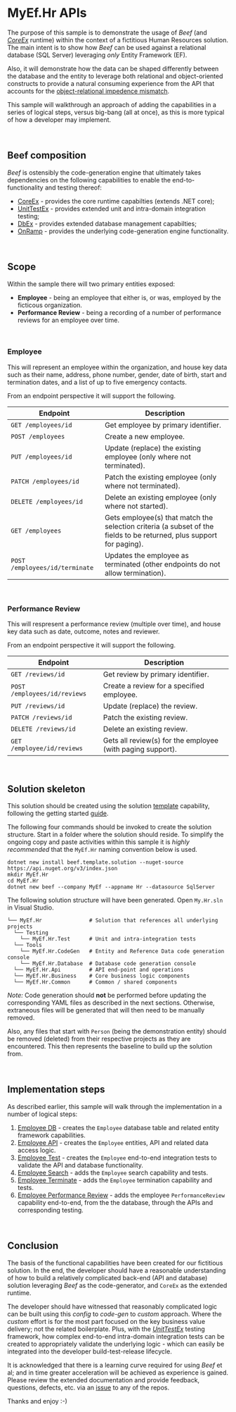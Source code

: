 ﻿# MyEf.Hr APIs

The purpose of this sample is to demonstrate the usage of _Beef_ (and [_CoreEx_](https://github.com/Avanade/CoreEx) runtime) within the context of a fictitious Human Resources solution. The main intent is to show how _Beef_ can be used against a relational database (SQL Server) leveraging _only_ Entity Framework (EF).

Also, it will demonstrate how the data can be shaped differently between the database and the entity to leverage both relational and object-oriented constructs to provide a natural consuming experience from the API that accounts for the [object-relational impedence mismatch](https://en.wikipedia.org/wiki/Object-relational_impedance_mismatch#:~:text=The%20object-relational%20impedance%20mismatch%20is%20a%20set%20of,to%20database%20tables%20defined%20by%20a%20relational%20schema.).

This sample will walkthrough an approach of adding the capabilities in a series of logical steps, versus big-bang (all at once), as this is more typical of how a developer may implement.

</br>

## Beef composition

_Beef_ is ostensibly the code-generation engine that ultimately takes dependencies on the following capabilities to enable the end-to-functionality and testing thereof:
- [CoreEx](https://github.com/Avanade/CoreEx) - provides the core runtime capabilties (extends .NET core);
- [UnitTestEx](https://github.com/Avanade/UnitTestEx) - provides extended unit and intra-domain integration testing;
- [DbEx](https://github.com/Avanade/DbEx) - provides extended database management capabilties;
- [OnRamp](https://github.com/Avanade/OnRamp) - provides the underlying code-generation engine functionality.

</br>

## Scope

Within the sample there will two primary entities exposed:
- **Employee** - being an employee that either is, or was, employed by the ficticous organization.
- **Performance Review** - being a recording of a number of performance reviews for an employee over time.

</br>

### Employee

This will represent an employee within the organization, and house key data such as their name, address, phone number, gender, date of birth, start and termination dates, and a list of up to five emergency contacts.

From an endpoint perspective it will support the following.

Endpoint | Description
-|-
`GET /employees/id` | Get employee by primary identifier.
`POST /employees` | Create a new employee.
`PUT /employees/id` | Update (replace) the existing employee (only where not terminated).
`PATCH /employees/id` | Patch the existing employee (only where not terminated).
`DELETE /employees/id` | Delete an existing employee (only where not started).
`GET /employees` | Gets employee(s) that match the selection criteria (a subset of the fields to be returned, plus support for paging).
`POST /employees/id/terminate` | Updates the employee as terminated (other endpoints do not allow termination).

</br>

### Performance Review

This will respresent a performance review (multiple over time), and house key data such as date, outcome, notes and reviewer.

From an endpoint perspective it will support the following.

Endpoint | Description
-|-
`GET /reviews/id` | Get review by primary identifier.
`POST /employees/id/reviews` | Create a review for a specified employee.
`PUT /reviews/id` | Update (replace) the review.
`PATCH /reviews/id` | Patch the existing review.
`DELETE /reviews/id` | Delete an existing review.
`GET /employee/id/reviews` | Gets all review(s) for the employee (with paging support).

</br>

## Solution skeleton

This solution should be created using the solution [template](../../templates/Beef.Template.Solution/README.md) capability, following the getting started [guide](../../docs/Sample-SqlServer-EF-GettingStarted.md).

The following four commands should be invoked to create the solution structure. Start in a folder where the solution should reside. To simplify the ongoing copy and paste activities within this sample it is _highly recommended_ that the `MyEf.Hr` naming convention below is used.

```
dotnet new install beef.template.solution --nuget-source https://api.nuget.org/v3/index.json
mkdir MyEf.Hr
cd MyEf.Hr
dotnet new beef --company MyEf --appname Hr --datasource SqlServer
```

The following solution structure will have been generated. Open `My.Hr.sln` in Visual Studio.

```
└── MyEf.Hr               # Solution that references all underlying projects
  └── Testing
    └── MyEf.Hr.Test      # Unit and intra-integration tests
  └── Tools
    └── MyEf.Hr.CodeGen   # Entity and Reference Data code generation console
    └── MyEf.Hr.Database  # Database code generation console
  └── MyEf.Hr.Api         # API end-point and operations
  └── MyEf.Hr.Business    # Core business logic components
  └── MyEf.Hr.Common      # Common / shared components
```

_Note:_ Code generation should **not** be performed before updating the corresponding YAML files as described in the next sections. Otherwise, extraneous files will be generated that will then need to be manually removed.

Also, any files that start with `Person` (being the demonstration entity) should be removed (deleted) from their respective projects as they are encountered. This then represents the baseline to build up the solution from.

</br>

## Implementation steps

As described earlier, this sample will walk through the implementation in a number of logical steps:
1. [Employee DB](./docs/Employee-DB.md) - creates the `Employee` database table and related entity framework capabilities.
2. [Employee API](./docs/Employee-Api.md) - creates the `Employee` entities, API and related data access logic.
3. [Employee Test](./docs/Employee-Test.md) - creates the `Employee` end-to-end integration tests to validate the API and database functionality.
4. [Employee Search](./docs/Employee-Search.md) - adds the `Employee` search capability and tests.
5. [Employee Terminate](./docs/Employee-Terminate.md) - adds the `Employee` termination capability and tests.
6. [Employee Performance Review](./docs/Performance-Review.md) - adds the employee `PerformanceReview` capability end-to-end, from the the database, through the APIs and corresponding testing.

<br/>

## Conclusion

The basis of the functional capabilities have been created for our fictitious solution. In the end, the developer should have a reasonable understanding of how to build a relatively complicated back-end (API and database) solution leveraging _Beef_ as the code-generator, and `CoreEx` as the extended runtime.

The developer should have witnessed that reasonably complicated logic can be built using this _config_ to _code-gen_ to _custom_ approach. Where the _custom_ effort is for the most part focused on the key business value delivery; not the related boilerplate. Plus, with the [_UnitTestEx_](https://github.com/Avanade/UnitTestEx) testing framework, how complex end-to-end intra-domain integration tests can be created to appropriately validate the underlying logic - which can easily be integrated into the developer build-test-release lifecycle.

It is acknowledged that there is a learning curve required for using _Beef_ et al; and in time greater acceleration will be achieved as experience is gained. Please review the extended documentation and provide feedback, questions, defects, etc. via an [issue](https://github.com/Avanade/Beef/issues) to any of the repos.

Thanks and enjoy :-)
